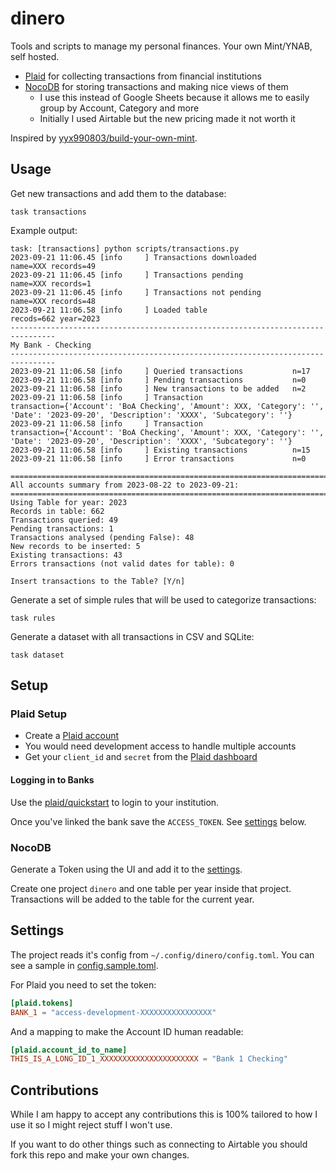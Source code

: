 # dinero

Tools and scripts to manage my personal finances.
Your own Mint/YNAB, self hosted.

- [Plaid](https://plaid.com) for collecting transactions from financial institutions
- [NocoDB](https://nocodb.com) for storing transactions and making nice views of them
  - I use this instead of Google Sheets because it allows me to easily group by
    Account, Category and more
  - Initially I used Airtable but the new pricing made it not worth it

Inspired by [yyx990803/build-your-own-mint](https://github.com/yyx990803/build-your-own-mint).

## Usage

Get new transactions and add them to the database:

```terminal
task transactions
```

Example output:

```terminal
task: [transactions] python scripts/transactions.py
2023-09-21 11:06.45 [info     ] Transactions downloaded        name=XXX records=49
2023-09-21 11:06.45 [info     ] Transactions pending           name=XXX records=1
2023-09-21 11:06.45 [info     ] Transactions not pending       name=XXX records=48
2023-09-21 11:06.58 [info     ] Loaded table                   recods=662 year=2023
--------------------------------------------------------------------------------
My Bank - Checking
--------------------------------------------------------------------------------
2023-09-21 11:06.58 [info     ] Queried transactions           n=17
2023-09-21 11:06.58 [info     ] Pending transactions           n=0
2023-09-21 11:06.58 [info     ] New transactions to be added   n=2
2023-09-21 11:06.58 [info     ] Transaction                    transaction={'Account': 'BoA Checking', 'Amount': XXX, 'Category': '', 'Date': '2023-09-20', 'Description': 'XXXX', 'Subcategory': ''}
2023-09-21 11:06.58 [info     ] Transaction                    transaction={'Account': 'BoA Checking', 'Amount': XXX, 'Category': '', 'Date': '2023-09-20', 'Description': 'XXXX', 'Subcategory': ''}
2023-09-21 11:06.58 [info     ] Existing transactions          n=15
2023-09-21 11:06.58 [info     ] Error transactions             n=0

================================================================================
All accounts summary from 2023-08-22 to 2023-09-21:
================================================================================
Using Table for year: 2023
Records in table: 662
Transactions queried: 49
Pending transactions: 1
Transactions analysed (pending False): 48
New records to be inserted: 5
Existing transactions: 43
Errors transactions (not valid dates for table): 0

Insert transactions to the Table? [Y/n]
```

Generate a set of simple rules that will be used to categorize transactions:

```terminal
task rules
```

Generate a dataset with all transactions in CSV and SQLite:

```terminal
task dataset
```

## Setup

### Plaid Setup

- Create a [Plaid account](https://dashboard.plaid.com/)
- You would need development access to handle multiple accounts
- Get your `client_id` and `secret` from the [Plaid dashboard](https://dashboard.plaid.com/developers/keys)

#### Logging in to Banks

Use the [plaid/quickstart](https://github.com/plaid/quickstart.git)
to login to your institution.

Once you've linked the bank save the `ACCESS_TOKEN`. See [settings](#settings) below.

### NocoDB

Generate a Token using the UI and add it to the [settings](#settings).

Create one project `dinero` and one table per year inside that project.
Transactions will be added to the table for the current year.

## Settings

The project reads it's config from `~/.config/dinero/config.toml`.
You can see a sample in [config.sample.toml](config.sample.toml).

For Plaid you need to set the token:

```toml
[plaid.tokens]
BANK_1 = "access-development-XXXXXXXXXXXXXXXX"
```

And a mapping to make the Account ID human readable:

```toml
[plaid.account_id_to_name]
THIS_IS_A_LONG_ID_1_XXXXXXXXXXXXXXXXXXXXXX = "Bank 1 Checking"
```

## Contributions

While I am happy to accept any contributions this is 100% tailored to how I use
it so I might reject stuff I won't use.

If you want to do other things such as connecting to Airtable you should
fork this repo and make your own changes.
